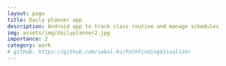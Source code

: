 ```yaml
---
layout: page
title: Daily planner app
description: Android app to track class routine and manage schedules
img: assets/img/dailyplanner2.jpg
importance: 2
category: work
# github: https://github.com/sabal-kc/PathFindingVisualizer
---
```

